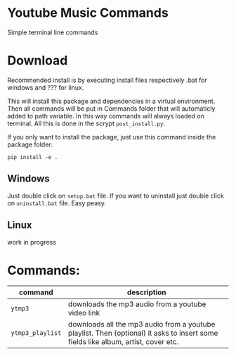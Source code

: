 # Youtube Music Commands
Simple terminal line commands




# Download
Recommended install is by executing install files respectively .bat for windows and ??? for linux. 

This will install this package and dependencies in a virtual environment. Then all commands will be put in Commands folder that will automaticly added to path variable. In this way commands will always loaded on terminal. All this is done in the scrypt `post_install.py`. 

If you only want to install the package, just use this command inside the package folder: 
``` 
pip install -e .
```

## Windows
Just double click on `setup.bat` file. If you want to uninstall just double click on `uninstall.bat` file. Easy peasy.

## Linux
work in progress


# Commands:
|command|description|
|-|-|
|`ytmp3`|downloads the mp3 audio from a youtube video link|
|`ytmp3_playlist`|downloads all the mp3 audio from a youtube playlist. Then (optional) it asks to insert some fields like album, artist, cover etc.|